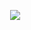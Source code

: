 
  
&nbsp;&nbsp;  &nbsp;   &nbsp;  &nbsp;  &nbsp;  &nbsp; &nbsp; &nbsp; &nbsp; &nbsp;&nbsp;  &nbsp;  &nbsp;  &nbsp; &nbsp; &nbsp; &nbsp; &nbsp;&nbsp;  &nbsp;  &nbsp; &nbsp;  &nbsp;&nbsp;<image src="https://i.giphy.com/media/v1.Y2lkPTc5MGI3NjExeHlkZmtxMDZxNWltYXY0aHIxODJkZzhqeXY1cjdndTdyYzduZnI2YiZlcD12MV9pbnRlcm5hbF9naWZfYnlfaWQmY3Q9Zw/CcwLAV11cALh3OuEJ5/giphy.gif">
